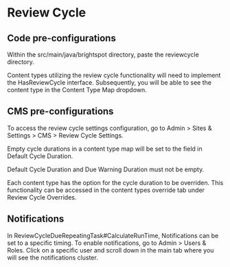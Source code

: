 # Review Cycle

## Code pre-configurations
Within the src/main/java/brightspot directory, paste the reviewcycle directory.

Content types utilizing the review cycle functionality will need to implement the HasReviewCycle interface. Subsequently, you will be able to see the content type in the Content Type Map dropdown. 

## CMS pre-configurations
To access the review cycle settings configuration, go to Admin > Sites & Settings > CMS > Review Cycle Settings.

Empty cycle durations in a content type map will be set to the field in Default Cycle Duration.

Default Cycle Duration and Due Warning Duration must not be empty.

Each content type has the option for the cycle duration to be overriden. This functionality can be accessed in the content types override tab under Review Cycle Overrides.

## Notifications
In ReviewCycleDueRepeatingTask#CalculateRunTime, Notifications can be set to a specific timing.  To enable notifications, go to Admin > Users & Roles. Click on a specific user and scroll down in the main tab where you will see the notifications cluster.
